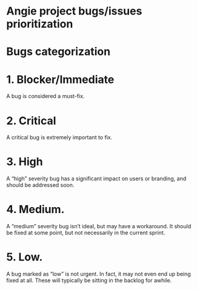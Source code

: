 # Angie project bugs/issues prioritization

# Bugs categorization
# 1. Blocker/Immediate
A bug is considered a must-fix.

# 2. Critical
 A critical bug is extremely important to fix.

# 3. High
A “high” severity bug has a significant impact on users or branding, and should be addressed soon.

# 4. Medium. 
A “medium” severity bug isn’t ideal, but may have a workaround. It should be fixed at some point, but not necessarily in the current sprint.

# 5. Low. 
A bug marked as “low” is not urgent. In fact, it may not even end up being fixed at all. These will typically be sitting in the backlog for awhile.
 